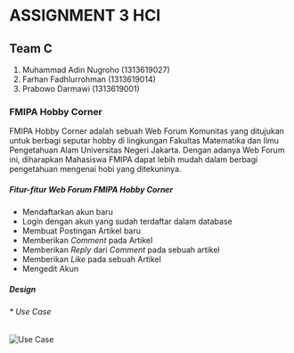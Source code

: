 # ASSIGNMENT 3 HCI
## Team C
1. Muhammad Adin Nugroho (1313619027)
2. Farhan Fadhlurrohman (1313619014)
3. Prabowo Darmawi (1313619001)

### FMIPA Hobby Corner
FMIPA Hobby Corner adalah sebuah Web Forum Komunitas yang ditujukan untuk berbagi seputar hobby di lingkungan Fakultas Matematika dan Ilmu Pengetahuan Alam Universitas Negeri Jakarta. Dengan adanya Web Forum ini, diharapkan Mahasiswa FMIPA dapat lebih mudah dalam berbagi pengetahuan mengenai hobi yang ditekuninya.

##### Fitur-fitur Web Forum FMIPA Hobby Corner
* Mendaftarkan akun baru
* Login dengan akun yang sudah terdaftar dalam database
* Membuat Postingan Artikel baru
* Memberikan _Comment_ pada Artikel
* Memberikan _Reply_ dari _Comment_ pada sebuah artikel
* Memberikan _Like_ pada sebuah Artikel
* Mengedit Akun

##### Design
###### * Use Case
![Use Case](https://github.com/RealizeID/FMIPA-Hobby-Corner/blob/main/FMIPA-Hobby-Corner_UseCase.png)
